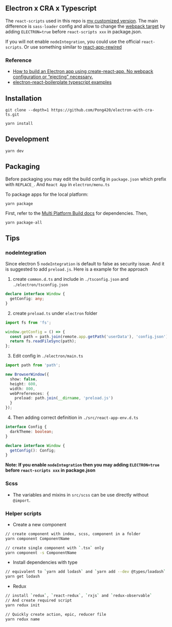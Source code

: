 ## Electron x CRA x Typescript

The `react-scripts` used in this repo is [my customized version](https://github.com/Pong420/create-react-app). The main difference is `sass-loader` config and allow to change the [webpack target](https://webpack.js.org/concepts/targets/) by adding `ELECTRON=true` before `react-scripts xxx` in package.json.

If you will not enable `nodeIntegration`, you could use the official `react-scripts`. Or use something similar to [react-app-rewired](https://github.com/timarney/react-app-rewired)

### Reference

- [How to build an Electron app using create-react-app. No webpack configuration or “ejecting” necessary.](https://medium.freecodecamp.org/building-an-electron-application-with-create-react-app-97945861647c)
- [electron-react-boilerplate typescript examples](https://github.com/electron-react-boilerplate/examples/tree/master/examples/typescript)

## Installation

```
git clone --depth=1 https://github.com/Pong420/electron-with-cra-ts.git

yarn install
```

## Development

```
yarn dev
```

## Packaging

Before packaging you may edit the build config in `package.json` which prefix with `REPLACE_`. And `React App` in `electron/menu.ts`

To package apps for the local platform:

```
yarn package
```

First, refer to the [Multi Platform Build docs](https://www.electron.build/multi-platform-build) for dependencies. Then,

```
yarn package-all
```

## Tips

### nodeIntegration

Since electron 5 `nodeIntegration` is default to false as security issue. And it is suggested to add `preload.js`. Here is a example for the approach

1. create `common.d.ts` and include in `./tsconfig.json` and `./electron/tsconfig.json`

```ts
declare interface Window {
  getConfig: any;
}
```

2. create `preload.ts` under `electron` folder

```ts
import fs from 'fs';

window.getConfig = () => {
  const path = path.join(remote.app.getPath('userData'), 'config.json');
  return fs.readFileSync(path);
};
```

3. Edit config in `./electron/main.ts`

```ts
import path from 'path';

new BrowserWindow({
  show: false,
  height: 600,
  width: 800,
  webPreferences: {
    preload: path.join(__dirname, 'preload.js')
  }
});
```

4. Then adding correct definition in `./src/react-app-env.d.ts`

```ts
interface Config {
  darkTheme: boolean;
}

declare interface Window {
  getConfig(): Config;
}
```

**Note: If you enable `nodeIntegration` then you may adding `ELECTRON=true` before `react-scripts xxx` in package.json**

### Scss

- The variables and mixins in `src/scss` can be use directly without `@import`.

### Helper scripts

- Create a new component

```bash
// create component with index, scss, component in a folder
yarn component ComponentName

// create single component with `.tsx` only
yarn component -s ComponentName
```

- Install dependencies with type

```bash
// equivalent to `yarn add lodash` and `yarn add --dev @types/loadash`
yarn get lodash
```

- Redux

```bash
// install `redux`, `react-redux`, `rxjs` and `redux-observable`
// And create required script
yarn redux init

// Quickly create action, epic, reducer file
yarn redux name
```
